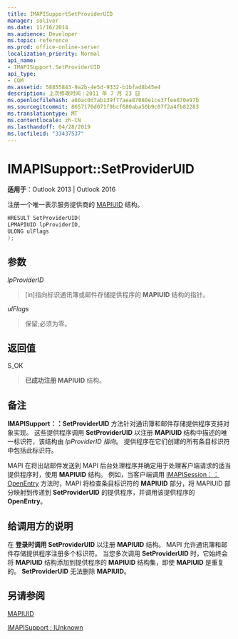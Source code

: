 ```yaml
---
title: IMAPISupportSetProviderUID
manager: soliver
ms.date: 11/16/2014
ms.audience: Developer
ms.topic: reference
ms.prod: office-online-server
localization_priority: Normal
api_name:
- IMAPISupport.SetProviderUID
api_type:
- COM
ms.assetid: 58855843-9a2b-4e5d-9332-b1bfad8b45e4
description: 上次修改时间：2011 年 7 月 23 日
ms.openlocfilehash: a60ac0d7ab139f77aea87080e1ce37fee870e97b
ms.sourcegitcommit: 8657170d071f9bcf680aba50b9c07f2a4fb82283
ms.translationtype: MT
ms.contentlocale: zh-CN
ms.lasthandoff: 04/28/2019
ms.locfileid: "33437537"
---
```

# <a name="imapisupportsetprovideruid"></a>IMAPISupport::SetProviderUID

  
  
**适用于**：Outlook 2013 | Outlook 2016 
  
注册一个唯一表示服务提供商的 [MAPIUID](mapiuid.md) 结构。 
  
```cpp
HRESULT SetProviderUID(
LPMAPIUID lpProviderID,
ULONG ulFlags
);
```

## <a name="parameters"></a>参数

 _lpProviderID_
  
> [in]指向标识通讯簿或邮件存储提供程序的 **MAPIUID** 结构的指针。 
    
 _ulFlags_
  
> 保留;必须为零。
    
## <a name="return-value"></a>返回值

S_OK 
  
> **已成功注册 MAPIUID** 结构。 
    
## <a name="remarks"></a>备注

**IMAPISupport：：SetProviderUID** 方法针对通讯簿和邮件存储提供程序支持对象实现。 这些提供程序调用 **SetProviderUID** 以注册 **MAPIUID** 结构中描述的唯一标识符，该结构由  _lpProviderID 指向_。 提供程序在它们创建的所有条目标识符中包括此标识符。 
  
MAPI 在将出站邮件发送到 MAPI 后台处理程序并确定用于处理客户端请求的适当提供程序时，使用 **MAPIUID** 结构。 例如，当客户端调用 [IMAPISession：：OpenEntry](imapisession-openentry.md) 方法时，MAPI 将检查条目标识符的 **MAPIUID** 部分，将 MAPIUID 部分映射到传递到 **SetProviderUID** 的提供程序，并调用该提供程序的 **OpenEntry**。 
  
## <a name="notes-to-callers"></a>给调用方的说明

在 **登录时调用 SetProviderUID** 以注册 **MAPIUID** 结构。 MAPI 允许通讯簿和邮件存储提供程序注册多个标识符。 当您多次调用 **SetProviderUID** 时，它始终会将 **MAPIUID** 结构添加到提供程序的 **MAPIUID** 结构集，即使 **MAPIUID** 是重复的。 **SetProviderUID** 无法删除 **MAPIUID**。 
  
## <a name="see-also"></a>另请参阅



[MAPIUID](mapiuid.md)
  
[IMAPISupport : IUnknown](imapisupportiunknown.md)

